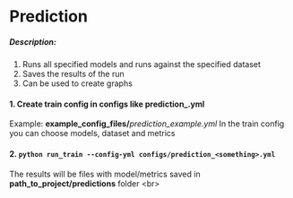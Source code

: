 # Prediction
##### Description:
1. Runs all specified models and runs against the specified dataset  
2. Saves the results of the run
3. Can be used to create graphs

#### 1. Create train config in **configs** like prediction_<something>.yml
Example: **example_config_files/**_prediction_example.yml_
In the train config you can choose models, dataset and metrics

#### 2. `python run_train --config-yml configs/prediction_<something>.yml`
The results will be files with model/metrics saved in **path_to_project/predictions** folder <br\> 






